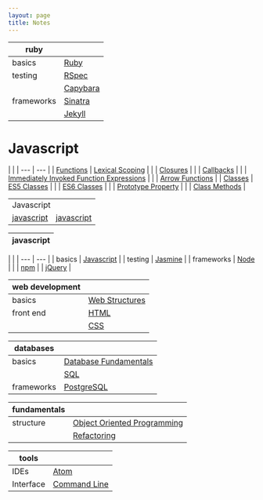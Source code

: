 ```yaml
---
layout: page
title: Notes
---
```


| ruby |  |
| --- | ---|
| basics | [Ruby](notes/ruby.html)
| testing | [RSpec](notes/rspec.html) |
| | [Capybara](notes/capybara.html) |
| frameworks | [Sinatra](notes/sinatra.html) |
| | [Jekyll](notes/jekyll.html) |


# Javascript

| |
| --- | --- |
| [Functions](https://dpwdec.github.io/notes/javascript.html#functions) | [Lexical Scoping](https://dpwdec.github.io/notes/javascript.html#lexical-scoping) |
| | [Closures](https://dpwdec.github.io/notes/javascript.html#closures) |
| | [Callbacks](https://dpwdec.github.io/notes/javascript.html#callbacks) |
| | [Immediately Invoked Function Expressions](https://dpwdec.github.io/notes/javascript.html#iife) |
| | [Arrow Functions](https://dpwdec.github.io/notes/javascript.html#arrow-functions) |
| [Classes](https://dpwdec.github.io/notes/javascript.html#classes) | [ES5 Classes](https://dpwdec.github.io/notes/javascript.html#es5) |
| | [ES6 Classes](https://dpwdec.github.io/notes/javascript.html#es6) |
| | [Prototype Property](https://dpwdec.github.io/notes/javascript.html#prototype) |
| | [Class Methods](https://dpwdec.github.io/notes/javascript.html#class-methods) |

<table>
  <tr>
    <td colspan="2">Javascript</td>
  </tr>
  <tr>
     <td>
     <a href="notes/javascript.html">
       javascript
      </a>
     </td>
      <td>
     <a href="notes/javascript.html">
       javascript
      </a>
     </td>
  </tr>
</table>


| javascript  |
| ---|

| |
| --- | --- |
| basics | [Javascript](notes/javascript.html) |
| testing | [Jasmine](notes/jasmine.html) |
| frameworks | [Node](notes/node.html) |
| | [npm](/notes/node.html#npm)
| | [jQuery](notes/jquery.html) |

| web development |  |
| --- | ---|
| basics | [Web Structures](notes/www.html) |
| front end | [HTML](notes/html.html) |
| | [CSS](notes/css.html) |

| databases | |
| --- | --- |
| basics | [Database Fundamentals](notes/db.html) |
| | [SQL](notes/sql.html) |
| frameworks | [PostgreSQL](notes/psql.html) |

| fundamentals | |
| --- | --- |
| structure | [Object Oriented Programming](notes/oop.html) |
| | [Refactoring](notes/refactoring.html) |

| tools | |
| --- | --- |
| IDEs | [Atom](notes/atom.html) |
| Interface | [Command Line](notes/cmd_line.html) |

<!--stackedit_data:
eyJoaXN0b3J5IjpbLTE3Mzg2OTQ5MDIsNzExOTQ5MDM0LC0xOD
c1MjA2ODAxLDE0NDAwNzA2NTgsLTM5MTYyMTU0OSwxOTkxODQw
ODYxLDExMzg3NTMwNjAsLTE0MTU3NjA3OTUsMTE4MjY4ODUwOS
wtNDAzMjQxNDgsLTE5OTA0MzU5NzAsLTIyNjE3NTEzOF19
-->